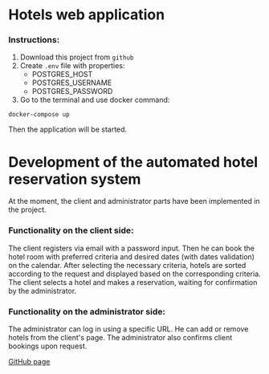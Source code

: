 # Hotels web application

### Instructions:

1. Download this project from `github`
2. Create `.env` file with properties:
    * POSTGRES_HOST
    * POSTGRES_USERNAME
    * POSTGRES_PASSWORD
3. Go to the terminal and use docker command:
```
docker-compose up
```

Then the application will be started.

# Development of the automated hotel reservation system

At the moment, the client and administrator parts have been implemented in the project.

### Functionality on the client side:

The client registers via email with a password input.  Then he can book the hotel room with preferred criteria and desired dates (with dates validation) on the calendar. After selecting the necessary criteria, hotels are sorted according to the request and displayed based on the corresponding criteria. The client selects a hotel and makes a reservation, waiting for confirmation by the administrator.

### Functionality on the administrator side:

The administrator can log in using a specific URL. He can add or remove hotels from the client's page. The administrator also confirms client bookings upon request.

[GitHub page](https://github.com/Mahoolya/hotels)
